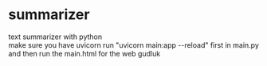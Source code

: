 # summarizer
text summarizer with python \
make sure you have uvicorn
run "uvicorn main:app --reload" first in main.py 
and then run the main.html for the web
gudluk
